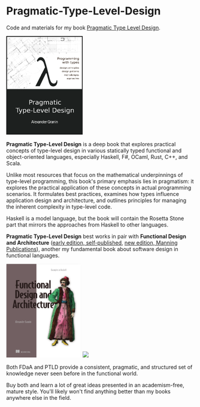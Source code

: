 # Pragmatic-Type-Level-Design

Code and materials for my book [Pragmatic Type Level Design](https://leanpub.com/pragmatic-type-level-design).

<p float="left">
  <a href="https://leanpub.com/pragmatic-type-level-design">
    <img border="2px" src="https://github.com/graninas/Pragmatic-Type-Level-Design/blob/39afc1d112fb8507dfdb412274b82c532ac4980c/PTLD%20cover.png" width="200"></a>
</p>

**Pragmatic Type-Level Design** is a deep book that explores practical concepts of type-level design in various statically typed functional and object-oriented languages, especially Haskell, F#, OCaml, Rust, C++, and Scala.

Unlike most resources that focus on the mathematical underpinnings of type-level programming, this book's primary emphasis lies in pragmatism: it explores the practical application of these concepts in actual programming scenarios. It formulates best practices, examines how types influence application design and architecture, and outlines principles for managing the inherent complexity in type-level code.

Haskell is a model language, but the book will contain the Rosetta Stone part that mirrors the approaches from Haskell to other languages.

**Pragmatic Type-Level Design** best works in pair with **Functional Design and Architecture** ([early edition, self-published](https://www.manning.com/books/functional-design-and-architecture), [new edition, Manning Publications](https://leanpub.com/functional-design-and-architecture)), another my fundamental book about software design in functional languages.

<p float="left">
  <a href="https://www.manning.com/books/functional-design-and-architecture">
    <img src="https://github.com/graninas/Functional-Design-and-Architecture/blob/91ace7d9a3756d0472fa8b046eb345a176914a84/Manning-Publications/FDaA%20Manning%20cover.png" width="200"></a>
  <a href="https://leanpub.com/functional-design-and-architecture">
    <img src="https://github.com/graninas/functional-declarative-design-methodology/blob/9942840a5cb11c8844afa452a579031548d16225/images/FDaA_FE_cover.png" width="200"></a>
</p>

Both FDaA and PTLD provide a consistent, pragmatic, and structured set of knowledge never seen before in the functional world.

Buy both and learn a lot of great ideas presented in an academism-free, mature style. You'll likely won't find anything better than my books anywhere else in the field.
